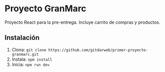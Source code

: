 # Proyecto GranMarc
Proyecto React para la pre-entrega. Incluye carrito de compras y productos.

## Instalación
1. Clona: `git clone https://github.com/gitdarweb/primer-proyecto-granmarc.git`
2. Instala: `npm install`
3. Inicia: `npm run dev`